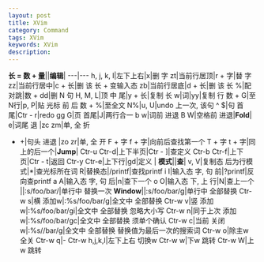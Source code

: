 ```yaml
---
layout: post
title: XVim
category: Command
tags: XVim
keywords: XVim
description: 
---
```



**长  =  数  +  量**||**编辑**|
---|---
h, j, k, l|左下上右|x|删 字
zt|当前行居顶|r + 字|替 字
zz|当前行居中|c + 长|删 该 长 + 变输入态
zb|当前行居底|d + 长|删 该 长
%|配对跳|数 + dd|删  N 句
H, M, L|顶 中 尾|y + 长|复制 长
w|词|yy|复制 行
数 + G|至N行|p, P|贴 光标  前 后
数 + %|至全文 N%|u, U|undo  上一次,  该句
^	$|句  首尾|Ctr - r|redo
gg	G|页  首尾|J|两行合一
b	w|词前  进退
B	W|空格前  进退|**Fold**|
	e|词尾  退 |zc	zm|单, 全 折
- 	+|句头  进退  |zo	zr|单, 全 开
F + 字	f + 字|向前后查找第一个
T + 字	t + 字|同上的后一个|**Jump**|
Ctr-u	Ctr-d|上下半页|Ctr - ]|查定义
Ctr-b	Ctr-f|上下页|Ctr - t|返回
Ctr-y	Ctr-e|上下行|gd|定义
|
**模式**||**查**|
v, V|复制态  后为行模式|\*|查光标所在词
R|替换态|/printf|查找printf
i	I|输入态  字, 句 前|?printf|反向查printf
a	A|输入态  字, 句 后|n|查下一个
o	O|输入态  下, 上 行|N|查上一个
||:s/foo/bar/|单行中 替换一次
**Window**||:s/foo/bar/g|单行中 全部替换
Ctr-w s|横  添加w|:%s/foo/bar/g|全文中 全部替换
Ctr-w v|竖  添加w|:%s/foo/bar/gi|全文中 全部替换 忽略大小写
Ctr-w n|同于上次   添加w|:%s/foo/bar/gc|全文中 全部替换 须单个确认
Ctr-w c|当前 关闭w|:%s//bar/g|全文中 全部替换 替换值为最后一次的搜索词
Ctr-w o|除主w  全关
Ctr-w q|-
Ctr-w  h,j,k,l|左下上右   切换w
Ctr-w w|下w  跳转
Ctr-w W|上w  跳转







